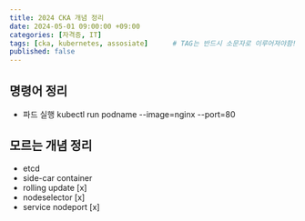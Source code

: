 ```yaml
---
title: 2024 CKA 개념 정리
date: 2024-05-01 09:00:00 +09:00
categories: [자격증, IT]
tags: [cka, kubernetes, assosiate]		# TAG는 반드시 소문자로 이루어져야함!
published: false
---
```


## 명령어 정리
- 파드 실행 kubectl run podname --image=nginx --port=80

## 모르는 개념 정리
- etcd 
- side-car container
- rolling update [x]
- nodeselector [x]
- service nodeport [x]
